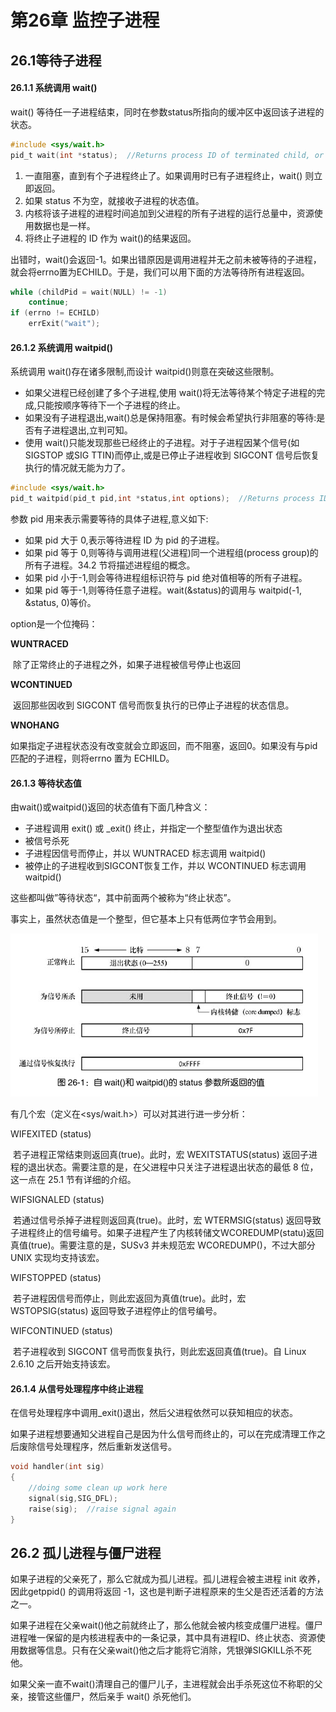 # 第26章 监控子进程

## 26.1等待子进程

#### 26.1.1 系统调用 wait()

 wait() 等待任一子进程结束，同时在参数status所指向的缓冲区中返回该子进程的状态。

```c
#include <sys/wait.h>
pid_t wait(int *status);  //Returns process ID of terminated child, or -1 on error
```

1. 一直阻塞，直到有个子进程终止了。如果调用时已有子进程终止，wait() 则立即返回。
2. 如果 status 不为空，就接收子进程的状态值。
3. 内核将该子进程的进程时间追加到父进程的所有子进程的运行总量中，资源使用数据也是一样。
4. 将终止子进程的 ID 作为 wait()的结果返回。

出错时，wait()会返回-1。如果出错原因是调用进程并无之前未被等待的子进程，就会将errno置为ECHILD。于是，我们可以用下面的方法等待所有进程返回。

```c
while (childPid = wait(NULL) != -1)
    continue;
if (errno != ECHILD)
    errExit("wait");
```



#### 26.1.2 系统调用 waitpid()

系统调用 wait()存在诸多限制,而设计 waitpid()则意在突破这些限制。

- 如果父进程已经创建了多个子进程,使用 wait()将无法等待某个特定子进程的完成,只能按顺序等待下一个子进程的终止。
- 如果没有子进程退出,wait()总是保持阻塞。有时候会希望执行非阻塞的等待:是否有子进程退出,立判可知。
- 使用 wait()只能发现那些已经终止的子进程。对于子进程因某个信号(如 SIGSTOP 或SIG TTIN)而停止,或是已停止子进程收到 SIGCONT 信号后恢复执行的情况就无能为力了。

```c
#include <sys/wait.h>
pid_t waitpid(pid_t pid,int *status,int options);  //Returns process ID of child ,0(see text),or -1 on error
```

参数 pid 用来表示需要等待的具体子进程,意义如下:

-  如果 pid 大于 0,表示等待进程 ID 为 pid 的子进程。
-  如果 pid 等于 0,则等待与调用进程(父进程)同一个进程组(process group)的所有子进程。34.2 节将描述进程组的概念。
-  如果 pid 小于-1,则会等待进程组标识符与 pid 绝对值相等的所有子进程。
-  如果 pid 等于-1,则等待任意子进程。wait(&status)的调用与 waitpid(-1, &status, 0)等价。

option是一个位掩码：

**WUNTRACED**

​		除了正常终止的子进程之外，如果子进程被信号停止也返回

**WCONTINUED**

​		返回那些因收到 SIGCONT 信号而恢复执行的已停止子进程的状态信息。

**WNOHANG**

​		如果指定子进程状态没有改变就会立即返回，而不阻塞，返回0。如果没有与pid 匹配的子进程，则将errno 置为 ECHILD。



#### 26.1.3 等待状态值

由wait()或waitpid()返回的状态值有下面几种含义：

- 子进程调用 exit() 或 _exit() 终止，并指定一个整型值作为退出状态
- 被信号杀死
- 子进程因信号而停止，并以 WUNTRACED 标志调用 waitpid()
- 被停止的子进程收到SIGCONT恢复工作，并以 WCONTINUED 标志调用 waitpid()

这些都叫做”等待状态“，其中前面两个被称为“终止状态”。

事实上，虽然状态值是一个整型，但它基本上只有低两位字节会用到。

![image-20230629205653913](assets/image-20230629205653913.png)

有几个宏（定义在<sys/wait.h>）可以对其进行进一步分析：

WIFEXITED (status) 

​		若子进程正常结束则返回真(true)。此时，宏 WEXITSTATUS(status) 返回子进程的退出状态。需要注意的是，在父进程中只关注子进程退出状态的最低 8 位，这一点在 25.1 节有详细的介绍。

WIFSIGNALED (status) 

​		若通过信号杀掉子进程则返回真(true)。此时，宏 WTERMSIG(status) 返回导致子进程终止的信号编号。如果子进程产生了内核转储文WCOREDUMP(statu)返回真值(true)。需要注意的是，SUSv3 并未规范宏 WCOREDUMP()，不过大部分 UNIX 实现均支持该宏。

WIFSTOPPED (status) 

​		若子进程因信号而停止，则此宏返回为真值(true)。此时，宏 WSTOPSIG(status) 返回导致子进程停止的信号编号。

WIFCONTINUED (status) 

​		若子进程收到 SIGCONT 信号而恢复执行，则此宏返回真值(true)。自 Linux 2.6.10 之后开始支持该宏。



#### 26.1.4 从信号处理程序中终止进程

在信号处理程序中调用_exit()退出，然后父进程依然可以获知相应的状态。

如果子进程想要通知父进程自己是因为什么信号而终止的，可以在完成清理工作之后废除信号处理程序，然后重新发送信号。

```c
void handler(int sig)
{
    //doing some clean up work here
    signal(sig,SIG_DFL);
    raise(sig);  //raise signal again
}
```



## 26.2 孤儿进程与僵尸进程

如果子进程的父亲死了，那么它就成为孤儿进程。孤儿进程会被主进程 init 收养，因此getppid() 的调用将返回 -1，这也是判断子进程原来的生父是否还活着的方法之一。

如果子进程在父亲wait()他之前就终止了，那么他就会被内核变成僵尸进程。僵尸进程唯一保留的是内核进程表中的一条记录，其中具有进程ID、终止状态、资源使用数据等信息。只有在父亲wait()他之后才能将它消除，凭银弹SIGKILL杀不死他。

如果父亲一直不wait()清理自己的僵尸儿子，主进程就会出手杀死这位不称职的父亲，接管这些僵尸，然后亲手 wait() 杀死他们。
